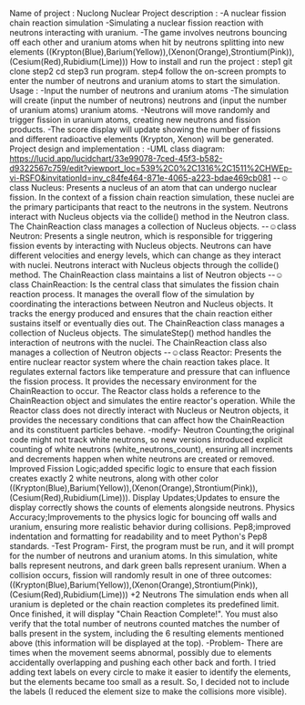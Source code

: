 Name of project : Nuclong Nuclear 
Project description :
-A nuclear fission chain reaction simulation
-Simulating a nuclear fission reaction with neutrons interacting with uranium.
-The game involves neutrons bouncing off each other and uranium atoms when hit by neutrons
splitting into new elements ((Krypton(Blue),Barium(Yellow)),(Xenon(Orange),Strontium(Pink)),(Cesium(Red),Rubidium(Lime)))
How to install and run the project :
step1 git clone 
step2 cd
step3 run program.
step4 follow the on-screen prompts to enter the number of neutrons and uranium atoms to start the simulation.
Usage :
-Input the number of neutrons and uranium atoms
-The simulation will create (input the number of neutrons) neutrons and (input  the number of uranium atoms) uranium atoms.
-Neutrons will move randomly and trigger fission in uranium atoms, creating new neutrons and fission products.
-The score display will update showing the number of fissions
and different radioactive elements (Krypton, Xenon) will be generated.
Project design and implementation :
-UML class diagram: https://lucid.app/lucidchart/33e99078-7ced-45f3-b582-d9322567c759/edit?viewport_loc=539%2C0%2C1316%2C1511%2CHWEp-vi-RSFO&invitationId=inv_c84fe464-871e-4065-a223-bdae469cb081
--☺class Nucleus:
Presents a nucleus of an atom that can undergo nuclear fission.
In the context of a fission chain reaction simulation,
these nuclei are the primary participants that react to the neutrons in the system.
Neutrons interact with Nucleus objects via the collide() method in the Neutron class.
The ChainReaction class manages a collection of Nucleus objects.
--☺class Neutron:
Presents a single neutron, which is responsible for triggering fission events by interacting with Nucleus objects.
Neutrons can have different velocities and energy levels,
which can change as they interact with nuclei.
Neutrons interact with Nucleus objects through the collide() method.
The ChainReaction class maintains a list of Neutron objects
--☺class ChainReaction:
Is the central class that simulates the fission chain reaction process.
It manages the overall flow of the simulation by coordinating the interactions between Neutron and Nucleus objects.
It tracks the energy produced and ensures that the chain reaction either sustains itself or eventually dies out.
The ChainReaction class manages a collection of Nucleus objects. The simulateStep() method handles the interaction of neutrons with the nuclei.
The ChainReaction class also manages a collection of Neutron objects
--☺class Reactor:
Presents the entire nuclear reactor system where the chain reaction takes place. 
It regulates external factors like temperature and pressure that can influence the fission process.
It provides the necessary environment for the ChainReaction to occur.
The Reactor class holds a reference to the ChainReaction object and simulates the entire reactor's operation.
While the Reactor class does not directly interact with Nucleus or Neutron objects,
it provides the necessary conditions that can affect how the ChainReaction and its constituent particles behave.
-modify-
Neutron Counting;the original code might not track white neutrons, so new versions introduced explicit counting of white neutrons (white_neutrons_count), 
ensuring all increments and decrements happen when white neutrons are created or removed.
Improved Fission Logic;added specific logic to ensure that each fission creates exactly 2 white neutrons, 
along with other color ((Krypton(Blue),Barium(Yellow)),(Xenon(Orange),Strontium(Pink)),(Cesium(Red),Rubidium(Lime))).
Display Updates;Updates to ensure the display correctly shows the counts of elements alongside neutrons.
Physics Accuracy;Improvements to the physics logic for bouncing off walls and uranium, ensuring more realistic behavior during collisions.
Pep8;improved indentation and formatting for readability and to meet Python's Pep8 standards.
-Test Program-
First, the program must be run, and it will prompt for the number of neutrons and uranium atoms.
In this simulation, white balls represent neutrons, and dark green balls represent uranium.
When a collision occurs, fission will randomly result in one of three outcomes: ((Krypton(Blue),Barium(Yellow)),(Xenon(Orange),Strontium(Pink)),(Cesium(Red),Rubidium(Lime))) +2 Neutrons
The simulation ends when all uranium is depleted or the chain reaction completes its predefined limit. Once finished, it will display "Chain Reaction Complete!".
You must also verify that the total number of neutrons counted matches the number of balls present in the system,
including the 6 resulting elements mentioned above (this information will be displayed at the top).
-Problem-
There are times when the movement seems abnormal, 
possibly due to elements accidentally overlapping and pushing each other back and forth.
I tried adding text labels on every circle to make it easier to identify the elements, 
but the elements became too small as a result.
So, I decided not to include the labels (I reduced the element size to make the collisions more visible).